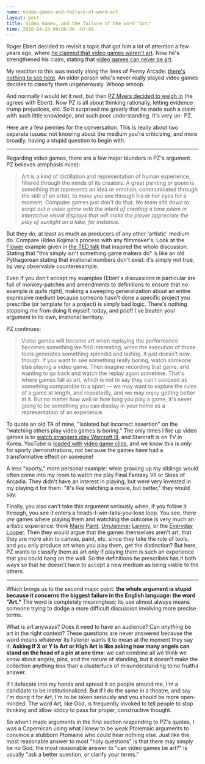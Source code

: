 ```yaml
--- 
name: video-games-and-failure-of-word-art
layout: post
title: Video Games, and the failure of the word "Art"
time: 2010-04-23 09:06:00 -07:00
---
```

Roger Ebert decided to revisit a topic that got him a lot of attention a few years 
ago, where [he claimed that video games weren't art][1].  Now he's strengthened his 
claim, stating that [video games can never be art][2].

My reaction to this was mostly along the lines of Penny Arcade: [there's
nothing to see here][3]. An older person who's never really played video games
decides to classify them ungenerously. Whoop whoop.

And normally I would let it rest, but then [PZ Myers decided to weigh in][4]
(he agrees with Ebert). Now PZ is all about thinking rationally, letting
evidence trump prejudices, etc. So it surprised me greatly that he made such a
claim with such little knowledge, and such poor understanding. It's very un-
PZ.

Here are a few pennies for the conversation. This is really about two separate
issues: not knowing about the medium you're criticizing, and more broadly,
having a stupid question to begin with.

---

Regarding video games, there are a few major blunders in PZ's argument. PZ
believes (emphasis mine):

> Art is a kind of distillation and representation of human experience, filtered
> through the minds of its creators. A great painting or poem is something that
> represents an idea or emotion, communicated through the skill of an artist, to
> make you see through his or her eyes for a moment. Computer games just don't
> do that. _No team sits down to script out a video game with the intent of
> creating a tone poem in interactive visual displays that will make the player
> appreciate the play of sunlight on a lake, for instance._


But they _do_, at least as much as producers of any other 'artistic' medium
do. Compare Hideo Kojima's process with any filmmaker's. Look at the
[Flower][5] example given in [the TED talk][6] that inspired the whole
discussion. Stating that "this simply isn't something game makers do" is like
an old Pythagorean stating that irrational numbers don't exist: it's simply
not true, by very observable counterexample.

Even if you don't accept my examples (Ebert's discussions in particular are
full of monkey-patches and amendments to definitions to ensure that no example
is _quite_ right), making a sweeping generalization about an entire expressive
medium because someone hasn't done a specific project you prescribe (or
template for a project) is simply bad logic. There's nothing stopping me from
doing it myself, today, and poof! I've beaten your argument in its own,
irrational territory.

PZ continues:

> Video games will become art when replaying the performance becomes something
> we find interesting, when the execution of those tools generates something
> splendid and lasting. It just doesn't now, though. If you want to see
> something really boring, watch someone else playing a video game. Then imagine
> recording that game, and wanting to go back and watch the replay again
> sometime. That's where games fail as art, which is not to say they can't
> succeed as something comparable to a sport — we may want to explore the rules
> of a game at length, and repeatedly, and we may enjoy getting better at it.
> But no matter how well or how long you play a game, it's never going to be
> something you can display in your home as a representation of an experience.

To quote an old TA of mine, "isolated but incorrect assertion" on the
"watching others play video games is boring." The only times I fire up video
games is to [watch strangers play Warcraft III][7], and Starcraft is on TV in
Korea. YouTube is [loaded with][8] [video game clips][9], and we know this is
_only_ for sporty demonstrations, not because the games have had a
transformative effect on someone!

A less "sporty," more personal example: while growing up my siblings would
often come into my room to watch me play Final Fantasy VII or Skies of
Arcadia. They didn't have an interest in playing, but were very invested in my
playing it for them. "It's like watching a movie, but better," they would say.

Finally, you also can't take this argument seriously when, if you follow it
through, you see it enters a heads-I-win-tails-you-lose loop. You see, there
_are_ games where playing them and watching the outcome is very much an
artistic experience: think [Mario][10] [Paint][11], [UmJammer][12]
[Lammy][13], or the [Everyday][14] [Looper][15]. Then they would argue that
the games themselves aren't art, that they are more akin to canvas, paint,
etc. since they take the role of tools, and you only produce art when you play
them, get the distinction? But here, PZ wants to classify them as art only if
playing them is such an experience that you could hang on the wall. So the
definitions he prescribes has it both ways so that he doesn't have to accept a
new medium as being viable to the others.

---

Which brings us to the second major point: **the whole argument is stupid
because it concerns the biggest failure in the English language: the word
"Art."** The word is completely meaningless; its use almost always means
someone trying to dodge a more difficult discussion involving more precise
terms.

What is art anyways? Does it need to have an audience? Can _anything_ be art
in the right context? These questions are never answered because the word
means whatever its listener wants it to mean at the moment they say it.
**Asking if X or Y is Art or High Art is like asking how many angels can stand
on the head of a pin at one time**: we can combine all we think we know about
angels, pins, and the nature of standing, but it doesn't make the collection
anything less than a clusterfuck of misunderstanding to no fruitful answer.

If I defecate into my hands and spread it on people around me, I'm a candidate
to be institutionalized. But if I do the same in a theatre, and say I'm doing
it for Art, I'm to be taken seriously and you should be more open-minded. The
word Art, like God, is frequently invoked to tell people to stop thinking and
allow idiocy to pass for proper, constructive thought.

So when I made arguments in the first section responding to PZ's quotes, I was
a Copernican using what I knew to be weak Ptolemaic arguments to convince a
stubborn Ptomaine who could hear nothing else. Just like the most reasonable
answer to most "holy questions" is that there may simply be no God, the most
reasonable answer to "can video games be art?" is usually "ask a better
question, or clarify your terms."


   [1]: http://rogerebert.suntimes.com/apps/pbcs.dll/article?AID=/20070721/COMMENTARY/70721001
   [2]: http://blogs.suntimes.com/ebert/2010/04/video_games_can_never_be_art.html
   [3]: http://www.penny-arcade.com/2010/4/21/
   [4]: http://scienceblogs.com/pharyngula/2010/04/roger_ebert_ticks_off_video_ga.php
   [5]: http://www.telegraph.co.uk/technology/video-games/4611024/Flower-video-game-review.html
   [6]: http://www.youtube.com/watch?v=K9y6MYDSAww
   [7]: http://www.wcreplays.com/
   [8]: http://www.youtube.com/watch?v=TB8iu8V99HY
   [9]: http://www.youtube.com/watch?v=Bx0Yfg6EasQ
   [10]: http://en.wikipedia.org/wiki/Mario_Paint
   [11]: http://www.youtube.com/watch?v=5uZr3JWYdy8
   [12]: http://en.wikipedia.org/wiki/UmJammer_Lammy
   [13]: http://www.youtube.com/watch?v=EtCL5pgevEM
   [14]: http://www.mancingdolecules.com/everyday-looper/
   [15]: http://www.youtube.com/watch?v=CzQLRPwZjIo
